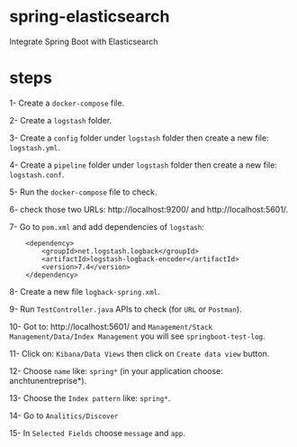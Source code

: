 # spring-elasticsearch
Integrate Spring Boot with Elasticsearch

# steps

1- Create a `docker-compose` file.

2- Create a `logstash` folder.

3- Create a `config` folder under `logstash` folder then create a new file: `logstash.yml`.

4- Create a `pipeline` folder under `logstash` folder then create a new file: `logstash.conf`.

5- Run the `docker-compose` file to check.

6- check those two URLs: http://localhost:9200/ and http://localhost:5601/.

7- Go to `pom.xml` and add dependencies of `logstash`:

		<dependency>
			<groupId>net.logstash.logback</groupId>
			<artifactId>logstash-logback-encoder</artifactId>
			<version>7.4</version>
		</dependency>

8- Create a new file `logback-spring.xml`.

9- Run `TestController.java` APIs to check (for `URL` or `Postman`).

10- Got to: http://localhost:5601/ and `Management/Stack Management/Data/Index Management` you will see `springboot-test-log`.

11- Click on: `Kibana/Data Views` then click on `Create data view` button.

12- Choose `name` like: `spring*` (in your application choose: anchtunentreprise*).

13- Choose the `Index pattern` like: `spring*`.

14- Go to `Analitics/Discover`

15- In `Selected Fields` choose `message` and `app`. 




		